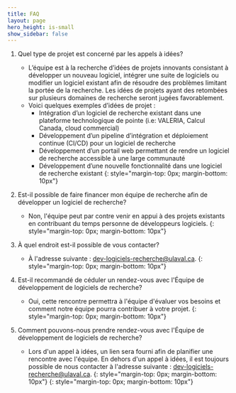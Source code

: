 ```yaml
---
title: FAQ
layout: page
hero_height: is-small
show_sidebar: false
---
```



1. Quel type de projet est concerné par les appels à idées?
    - L’équipe est à la recherche d’idées de projets innovants consistant à développer un nouveau logiciel,
    intégrer une suite de logiciels ou modifier un logiciel existant afin de résoudre des problèmes limitant la portée de la recherche.
    Les idées de projets ayant des retombées sur plusieurs domaines de recherche seront jugées favorablement.
    - Voici quelques exemples d’idées de projet :
      - Intégration d’un logiciel de recherche existant dans une plateforme technologique de pointe (i.e: VALERIA, Calcul Canada, cloud commercial)
      - Développement d’un pipeline d’intégration et déploiement continue (CI/CD) pour un logiciel de recherche
      - Développement d’un portail web permettant de rendre un logiciel de recherche accessible à une large communauté
      - Développement d’une nouvelle fonctionnalité dans une logiciel de recherche existant
      {: style="margin-top: 0px; margin-bottom: 10px"}

1. Est-il possible de faire financer mon équipe de recherche afin de développer un logiciel de recherche?
   - Non, l'équipe peut par contre venir en appui à des projets existants en contribuant du temps personne de développeurs logiciels.
    {: style="margin-top: 0px; margin-bottom: 10px"}

1. À quel endroit est-il possible de vous contacter?
    - À l'adresse suivante : [dev-logiciels-recherche@ulaval.ca](dev-logiciels-recherche@ulaval.ca).
    {: style="margin-top: 0px; margin-bottom: 10px"}

1. Est-il recommandé de céduler un rendez-vous avec l'Équipe de développement de logiciels de recherche?
    - Oui, cette rencontre permettra à l'équipe d'évaluer vos besoins et comment notre équipe pourra contribuer à votre projet.
    {: style="margin-top: 0px; margin-bottom: 10px"}

1. Comment pouvons-nous prendre rendez-vous avec l'Équipe de développement de logiciels de recherche? 
    - Lors d'un appel à idées, un lien sera fourni afin de planifier une rencontre avec l'équipe. En dehors d'un appel à idées, il est toujours possible de nous contacter à l'adresse suivante : [dev-logiciels-recherche@ulaval.ca](dev-logiciels-recherche@ulaval.ca).
    {: style="margin-top: 0px; margin-bottom: 10px"}
{: style="margin-top: 0px; margin-bottom: 10px"}
